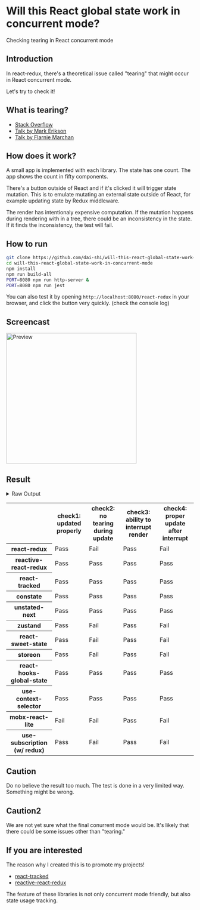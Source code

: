 # Will this React global state work in concurrent mode?

Checking tearing in React concurrent mode

## Introduction

In react-redux, there's a theoretical issue called "tearing"
that might occur in React concurrent mode.

Let's try to check it!

## What is tearing?

- [Stack Overflow](https://stackoverflow.com/questions/54891675/what-is-tearing-in-the-context-of-the-react-redux)
- [Talk by Mark Erikson](https://www.youtube.com/watch?v=yOZ4Ml9LlWE&t=933s)
- [Talk by Flarnie Marchan](https://www.youtube.com/watch?v=V1Ly-8Z1wQA&t=1079s)

## How does it work?

A small app is implemented with each library.
The state has one count.
The app shows the count in fifty components.

There's a button outside of React and
if it's clicked it will trigger state mutation.
This is to emulate mutating an external state outside of React,
for example updating state by Redux middleware.

The render has intentionaly expensive computation.
If the mutation happens during rendering with in a tree,
there could be an inconsistency in the state.
If it finds the inconsistency, the test will fail.

## How to run

```bash
git clone https://github.com/dai-shi/will-this-react-global-state-work-in-concurrent-mode.git
cd will-this-react-global-state-work-in-concurrent-mode
npm install
npm run build-all
PORT=8080 npm run http-server &
PORT=8080 npm run jest
```

You can also test it by opening `http://localhost:8080/react-redux`
in your browser, and click the button very quickly. (check the console log)

## Screencast

<img src="https://user-images.githubusercontent.com/490574/61502196-ce109200-aa0d-11e9-9efc-6203545d367c.gif" alt="Preview" width="350" />

## Result

<details>
<summary>Raw Output</summary>

```
  react-redux
    ✓ check1: updated properly (3228ms)
    ✕ check2: no tearing during update (23ms)
    ✓ check3: ability to interrupt render
    ✕ check4: proper update after interrupt (5107ms)
  reactive-react-redux
    ✓ check1: updated properly (3187ms)
    ✓ check2: no tearing during update (2ms)
    ✓ check3: ability to interrupt render
    ✓ check4: proper update after interrupt (1159ms)
  react-tracked
    ✓ check1: updated properly (8297ms)
    ✓ check2: no tearing during update
    ✓ check3: ability to interrupt render (1ms)
    ✓ check4: proper update after interrupt (1165ms)
  constate
    ✓ check1: updated properly (8339ms)
    ✓ check2: no tearing during update (1ms)
    ✓ check3: ability to interrupt render
    ✓ check4: proper update after interrupt (2226ms)
  unstated-next
    ✓ check1: updated properly (8284ms)
    ✓ check2: no tearing during update (1ms)
    ✓ check3: ability to interrupt render
    ✓ check4: proper update after interrupt (1125ms)
  zustand
    ✓ check1: updated properly (4252ms)
    ✕ check2: no tearing during update (21ms)
    ✓ check3: ability to interrupt render
    ✕ check4: proper update after interrupt (5104ms)
  react-sweet-state
    ✓ check1: updated properly (8559ms)
    ✕ check2: no tearing during update (1ms)
    ✓ check3: ability to interrupt render (1ms)
    ✕ check4: proper update after interrupt (5029ms)
  storeon
    ✓ check1: updated properly (3178ms)
    ✕ check2: no tearing during update (20ms)
    ✓ check3: ability to interrupt render
    ✕ check4: proper update after interrupt (5104ms)
  react-hooks-global-state
    ✓ check1: updated properly (8312ms)
    ✓ check2: no tearing during update (2ms)
    ✓ check3: ability to interrupt render
    ✓ check4: proper update after interrupt (1134ms)
  use-context-selector
    ✓ check1: updated properly (8635ms)
    ✓ check2: no tearing during update (1ms)
    ✓ check3: ability to interrupt render
    ✓ check4: proper update after interrupt (1125ms)
  mobx-react-lite
    ✕ check1: updated properly (11590ms)
    ✕ check2: no tearing during update (2ms)
    ✓ check3: ability to interrupt render
    ✕ check4: proper update after interrupt (5031ms)
  use-subscription
    ✓ check1: updated properly (3240ms)
    ✕ check2: no tearing during update (22ms)
    ✓ check3: ability to interrupt render (1ms)
    ✕ check4: proper update after interrupt (5116ms)
```

</details>

<table>
  <tr>
    <th></th>
    <th>check1: updated properly</th>
    <th>check2: no tearing during update</th>
    <th>check3: ability to interrupt render</th>
    <th>check4: proper update after interrupt</th>
  </tr>

  <tr>
    <th>react-redux</th>
    <td>Pass</td>
    <td>Fail</td>
    <td>Pass</td>
    <td>Fail</td>
  </tr>

  <tr>
    <th>reactive-react-redux</th>
    <td>Pass</td>
    <td>Pass</td>
    <td>Pass</td>
    <td>Pass</td>
  </tr>

  </tr>
    <th>react-tracked</th>
    <td>Pass</td>
    <td>Pass</td>
    <td>Pass</td>
    <td>Pass</td>
  </tr>

  </tr>
    <th>constate</th>
    <td>Pass</td>
    <td>Pass</td>
    <td>Pass</td>
    <td>Pass</td>
  </tr>

  </tr>
    <th>unstated-next</th>
    <td>Pass</td>
    <td>Pass</td>
    <td>Pass</td>
    <td>Pass</td>
  </tr>

  </tr>
    <th>zustand</th>
    <td>Pass</td>
    <td>Fail</td>
    <td>Pass</td>
    <td>Fail</td>
  </tr>

  </tr>
    <th>react-sweet-state</th>
    <td>Pass</td>
    <td>Fail</td>
    <td>Pass</td>
    <td>Fail</td>
  </tr>

  </tr>
    <th>storeon</th>
    <td>Pass</td>
    <td>Fail</td>
    <td>Pass</td>
    <td>Fail</td>
  </tr>

  </tr>
    <th>react-hooks-global-state</th>
    <td>Pass</td>
    <td>Pass</td>
    <td>Pass</td>
    <td>Pass</td>
  </tr>

  </tr>
    <th>use-context-selector</th>
    <td>Pass</td>
    <td>Pass</td>
    <td>Pass</td>
    <td>Pass</td>
  </tr>

  </tr>
    <th>mobx-react-lite</th>
    <td>Fail</td>
    <td>Fail</td>
    <td>Pass</td>
    <td>Fail</td>
  </tr>

  </tr>
    <th>use-subscription (w/ redux)</th>
    <td>Pass</td>
    <td>Fail</td>
    <td>Pass</td>
    <td>Fail</td>
  </tr>
</table>

## Caution

Do no believe the result too much.
The test is done in a very limited way.
Something might be wrong.

## Caution2

We are not yet sure what the final conurrent mode would be.
It's likely that there could be some issues other than "tearing."

## If you are interested

The reason why I created this is to promote my projects!

- [react-tracked](https://github.com/dai-shi/react-tracked)
- [reactive-react-redux](https://github.com/dai-shi/reactive-react-redux)

The feature of these libraries is not only concurrent mode friendly,
but also state usage tracking.
